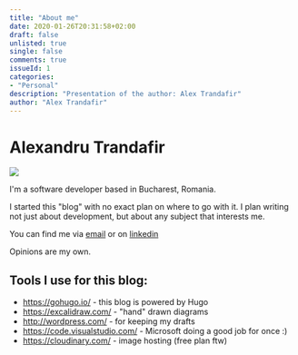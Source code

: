 ```yaml
---
title: "About me"
date: 2020-01-26T20:31:58+02:00
draft: false
unlisted: true
single: false
comments: true
issueId: 1
categories:
- "Personal"
description: "Presentation of the author: Alex Trandafir"
author: "Alex Trandafir"
---
```


# Alexandru Trandafir

<!-- <img src="/static/image/profile-picture.jpg"/> -->

<img src="https://res.cloudinary.com/livebashco/image/upload/v1580068240/profile-picture_i94pl1.jpg"/>

I'm a software developer based in Bucharest, Romania. 

I started this "blog" with no exact plan on where to go with it. I plan writing not just about development, but about any subject that interests me.

You can find me via <a href="mailto:hi@alextrandafir.com">email</a> or on <a href="https://www.linkedin.com/in/alexandru-trandafir-a3b9534b/">linkedin</a>

Opinions are my own. 


## Tools I use for this blog: 

* https://gohugo.io/ - this blog is powered by Hugo
* https://excalidraw.com/ - "hand" drawn diagrams
* http://wordpress.com/ - for keeping my drafts 
* https://code.visualstudio.com/ - Microsoft doing a good job for once :) 
* https://cloudinary.com/ - image hosting (free plan ftw)
